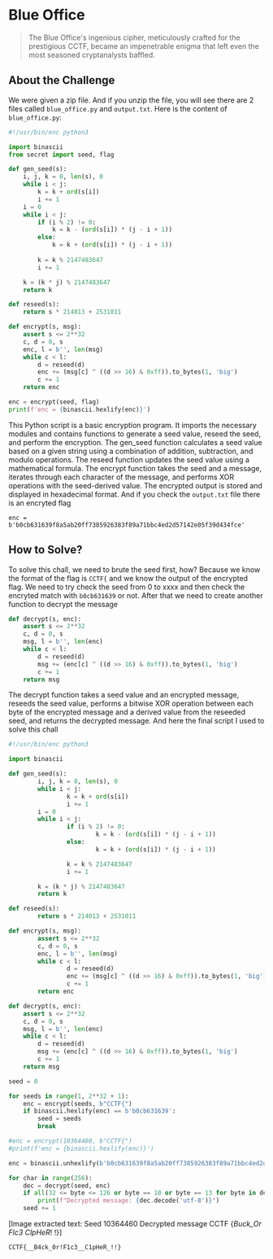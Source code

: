 # Blue Office
> The Blue Office's ingenious cipher, meticulously crafted for the prestigious CCTF, became an impenetrable enigma that left even the most seasoned cryptanalysts baffled.

## About the Challenge
We were given a zip file. And if you unzip the file, you will see there are 2 files called `blue_office.py` and `output.txt`. Here is the content of `blue_office.py`:

```python
#!/usr/bin/enc python3

import binascii
from secret import seed, flag

def gen_seed(s):
	i, j, k = 0, len(s), 0
	while i < j:
		k = k + ord(s[i])
		i += 1
	i = 0
	while i < j:
		if (i % 2) != 0:
			k = k - (ord(s[i]) * (j - i + 1))            
		else:
			k = k + (ord(s[i]) * (j - i + 1))
	
		k = k % 2147483647
		i += 1

	k = (k * j) % 2147483647
	return k

def reseed(s):
	return s * 214013 + 2531011

def encrypt(s, msg):
	assert s <= 2**32
	c, d = 0, s
	enc, l = b'', len(msg)
	while c < l:
		d = reseed(d)
		enc += (msg[c] ^ ((d >> 16) & 0xff)).to_bytes(1, 'big')
		c += 1
	return enc

enc = encrypt(seed, flag)
print(f'enc = {binascii.hexlify(enc)}')
```

This Python script is a basic encryption program. It imports the necessary modules and contains functions to generate a seed value, reseed the seed, and perform the encryption. The gen_seed function calculates a seed value based on a given string using a combination of addition, subtraction, and modulo operations. The reseed function updates the seed value using a mathematical formula. The encrypt function takes the seed and a message, iterates through each character of the message, and performs XOR operations with the seed-derived value. The encrypted output is stored and displayed in hexadecimal format. And if you check the `output.txt` file there is an encryted flag

```
enc = b'b0cb631639f8a5ab20ff7385926383f89a71bbc4ed2d57142e05f39d434fce'
```
## How to Solve?
To solve this chall, we need to brute the seed first, how? Because we know the format of the flag is `CCTF{` and we know the output of the encrypted flag. We need to try check the seed from 0 to xxxx and then check the encryted match with `b0cb631639` or not. After that we need to create another function to decrypt the message

```python
def decrypt(s, enc):
    assert s <= 2**32
    c, d = 0, s
    msg, l = b'', len(enc)
    while c < l:
        d = reseed(d)
        msg += (enc[c] ^ ((d >> 16) & 0xff)).to_bytes(1, 'big')
        c += 1
    return msg
```

The decrypt function takes a seed value and an encrypted message, reseeds the seed value, performs a bitwise XOR operation between each byte of the encrypted message and a derived value from the reseeded seed, and returns the decrypted message. And here the final script I used to solve this chall

```python
#!/usr/bin/enc python3

import binascii

def gen_seed(s):
        i, j, k = 0, len(s), 0
        while i < j:
                k = k + ord(s[i])
                i += 1
        i = 0
        while i < j:
                if (i % 2) != 0:
                        k = k - (ord(s[i]) * (j - i + 1))
                else:
                        k = k + (ord(s[i]) * (j - i + 1))

                k = k % 2147483647
                i += 1

        k = (k * j) % 2147483647
        return k

def reseed(s):
        return s * 214013 + 2531011

def encrypt(s, msg):
        assert s <= 2**32
        c, d = 0, s
        enc, l = b'', len(msg)
        while c < l:
                d = reseed(d)
                enc += (msg[c] ^ ((d >> 16) & 0xff)).to_bytes(1, 'big')
                c += 1
        return enc

def decrypt(s, enc):
    assert s <= 2**32
    c, d = 0, s
    msg, l = b'', len(enc)
    while c < l:
        d = reseed(d)
        msg += (enc[c] ^ ((d >> 16) & 0xff)).to_bytes(1, 'big')
        c += 1
    return msg

seed = 0

for seeds in range(1, 2**32 + 1):
    enc = encrypt(seeds, b"CCTF{")
    if binascii.hexlify(enc) == b'b0cb631639':
        seed = seeds
        break

#enc = encrypt(10364460, b"CCTF{")
#print(f'enc = {binascii.hexlify(enc)}')

enc = binascii.unhexlify(b'b0cb631639f8a5ab20ff7385926383f89a71bbc4ed2d57142e05f39d434fce')

for char in range(256):
    dec = decrypt(seed, enc)
    if all(32 <= byte <= 126 or byte == 10 or byte == 13 for byte in dec):
        print(f"Decrypted message: {dec.decode('utf-8')}")
    seed += 1
```


[Image extracted text: Seed
10364460
Decrypted
message
CCTF {__Buck_Or
Flc3_
ClpHeR_! !}]


```
CCTF{__B4ck_0r!F1c3__C1pHeR_!!}
```